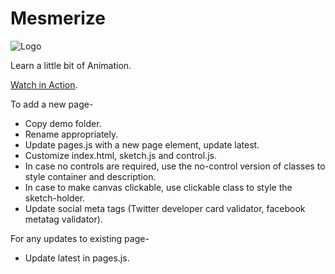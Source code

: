 # Mesmerize

![Logo](favicon.ico)

Learn a little bit of Animation.

[Watch in Action](https://premjitadhikary.github.io/Mesmerize/).


To add a new page- 
* Copy demo folder.
* Rename appropriately.
* Update pages.js with a new page element, update latest.
* Customize index.html, sketch.js and control.js.
* In case no controls are required, use the no-control version of classes to style container and description.
* In case to make canvas clickable, use clickable class to style the sketch-holder.
* Update social meta tags (Twitter developer card validator, facebook metatag validator).


For any updates to existing page-
* Update latest in pages.js.